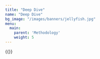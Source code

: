 ```yaml
---
title: "Deep Dive"
name: "Deep Dive"
bg_image: "/images/banners/jellyfish.jpg"
menu:
  main:
    parent: 'Methodology'
    weight: 5
---
```


{{<redirect path="https://ohi-science.org/ohiprep_v2021/Reference/methods_and_results/Supplement.html">}}
